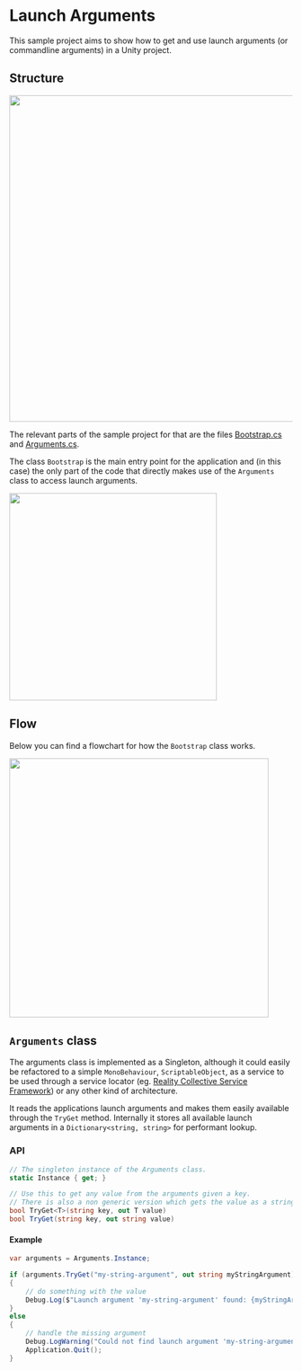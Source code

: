 # Launch Arguments

This sample project aims to show how to get and use launch arguments (or commandline arguments) in a Unity project.

## Structure

<img src="./Readme/Dependencies.png" style="width: 581px;" />

The relevant parts of the sample project for that are the files [Bootstrap.cs](./Assets/App/Bootstrap.cs) and [Arguments.cs](./Assets/App/Settings/Arguments.cs).

The class `Bootstrap` is the main entry point for the application and (in this case) the only part of the code that directly makes use of the `Arguments` class to access launch arguments.

<img src="./Readme/DependenciesSimple.png" style="width: 369px;" />

## Flow

Below you can find a flowchart for how the `Bootstrap` class works.

<img src="./Readme/Flowchart.png" style="width: 461px;" />

## `Arguments` class

The arguments class is implemented as a Singleton, although it could easily be refactored to a simple `MonoBehaviour`, `ScriptableObject`, as a service to be used through a service locator (eg. [Reality Collective Service Framework](https://github.com/realitycollective/com.realitycollective.service-framework)) or any other kind of architecture.

It reads the applications launch arguments and makes them easily available through the `TryGet` method. Internally it stores all available launch arguments in a `Dictionary<string, string>` for performant lookup.

### API

```csharp
// The singleton instance of the Arguments class.
static Instance { get; }

// Use this to get any value from the arguments given a key.  
// There is also a non generic version which gets the value as a string, as this is internally what the arguments are stored as.
bool TryGet<T>(string key, out T value)
bool TryGet(string key, out string value)
```

#### Example

```csharp
var arguments = Arguments.Instance;

if (arguments.TryGet("my-string-argument", out string myStringArgument))
{
    // do something with the value
    Debug.Log($"Launch argument 'my-string-argument' found: {myStringArgument}");
}
else 
{
    // handle the missing argument
    Debug.LogWarning("Could not find launch argument 'my-string-argument', quitting.");
    Application.Quit();
}
```